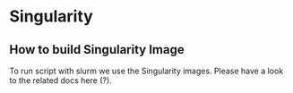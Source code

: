 # Singularity

## How to build Singularity Image

To run script with slurm we use the Singularity images. Please have a look to the related docs here (?).